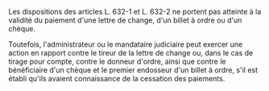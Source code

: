 Les dispositions des articles L. 632-1 et L. 632-2 ne portent pas atteinte à la validité du paiement d'une lettre de change, d'un billet à ordre ou d'un chèque.

Toutefois, l'administrateur ou le mandataire judiciaire peut exercer une action en rapport contre le tireur de la lettre de change ou, dans le cas de tirage pour compte, contre le donneur d'ordre, ainsi que contre le bénéficiaire d'un chèque et le premier endosseur d'un billet à ordre, s'il est établi qu'ils avaient connaissance de la cessation des paiements.
